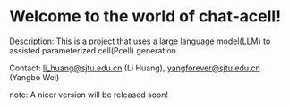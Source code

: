 # Welcome to the world of chat-acell!

Description: This is a project that uses a large language model(LLM) to assisted parameterized cell(Pcell) generation.

Contact: li_huang@sjtu.edu.cn (Li Huang), yangforever@sjtu.edu.cn (Yangbo Wei)

note: A nicer version will be released soon!


